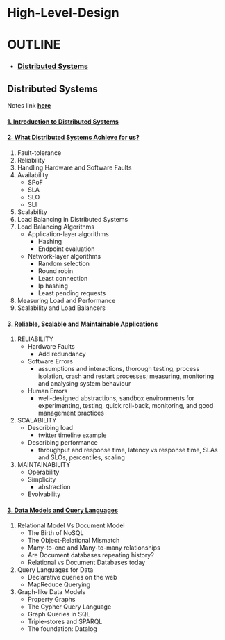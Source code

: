 # High-Level-Design

# OUTLINE
* ### [Distributed Systems](#distributed-systems)

## Distributed Systems
Notes link [**here**](https://github.com/harithanagubady/High-Level-Design/tree/main/_01_Distributed%20Systems)
#### [1. Introduction to Distributed Systems](https://github.com/harithanagubady/High-Level-Design/blob/main/_01_Distributed%20Systems/_01_Introduction%20to%20Distributed%20Systems.pdf)
#### [2. What Distributed Systems Achieve for us?](https://github.com/harithanagubady/High-Level-Design/blob/main/_01_Distributed%20Systems/_02_What%20distributed%20systems%20achieve%20for%20us.pdf)
   1. Fault-tolerance
   2. Reliability
   3. Handling Hardware and Software Faults
   4. Availability
      * SPoF
      * SLA
      * SLO
      * SLI
   5. Scalability
   6. Load Balancing in Distributed Systems
   7. Load Balancing Algorithms
      * Application-layer algorithms
         * Hashing
         * Endpoint evaluation
      * Network-layer algorithms
         * Random selection
         * Round robin
         * Least connection
         * Ip hashing
         * Least pending requests
   8. Measuring Load and Performance
   9. Scalability and Load Balancers
#### [3. Reliable, Scalable and Maintainable Applications](https://github.com/harithanagubady/High-Level-Design/blob/main/_01_Distributed%20Systems/_03_Reliable%2C%20Scalable%2C%20Maintainable%20Applications.pdf)
   1. RELIABILITY
      * Hardware Faults
         * Add redundancy
      * Software Errors
         * assumptions and interactions, thorough testing, process isolation, crash and restart processes; measuring, monitoring and analysing system behaviour
      * Human Errors
         * well-designed abstractions, sandbox environments for experimenting, testing, quick roll-back, monitoring, and good management practices
   2. SCALABILITY
      * Describing load 
        * twitter timeline example
      * Describing performance 
        * throughput and response time, latency vs response time, SLAs and SLOs, percentiles, scaling
   3. MAINTAINABILITY
      * Operability
      * Simplicity 
        * abstraction
      * Evolvability
#### [3. Data Models and Query Languages](https://github.com/harithanagubady/High-Level-Design/blob/main/_01_Distributed%20Systems/_04_Data%20models%20and%20Query%20Languages.pdf)
   1. Relational Model Vs Document Model
      * The Birth of NoSQL
      * The Object-Relational Mismatch
      * Many-to-one and Many-to-many relationships
      * Are Document databases repeating  history?
      * Relational vs Document Databases today
   2. Query Languages for Data
      * Declarative queries on the web
      * MapReduce Querying
   3. Graph-like Data Models
      * Property Graphs
      * The Cypher Query Language
      * Graph Queries in SQL
      * Triple-stores and SPARQL
      * The foundation: Datalog